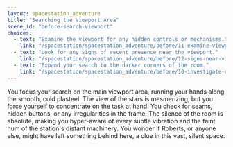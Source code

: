 ```yaml
---
layout: spacestation_adventure
title: "Searching the Viewport Area"
scene_id: "before-search-viewport"
choices:
  - text: "Examine the viewport for any hidden controls or mechanisms."
    link: "/spacestation/spacestation_adventure/before/11-examine-viewport-controls/"
  - text: "Look for any signs of recent presence near the viewport."
    link: "/spacestation/spacestation_adventure/before/12-signs-near-viewport/"
  - text: "Expand your search to the darker corners of the room."
    link: "/spacestation/spacestation_adventure/before/10-investigate-dark-corners/"
---
```


You focus your search on the main viewport area, running your hands along the smooth, cold plasteel. The view of the stars is mesmerizing, but you force yourself to concentrate on the task at hand. You check for seams, hidden buttons, or any irregularities in the frame. The silence of the room is absolute, making you hyper-aware of every subtle vibration and the faint hum of the station's distant machinery. You wonder if Roberts, or anyone else, might have left something behind here, a clue in this vast, silent space.
